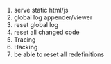 1. serve static html/js
2. global log appender/viewer
3. reset global log
4. reset all changed code
5. Tracing
6. Hacking
7. be able to reset all redefinitions